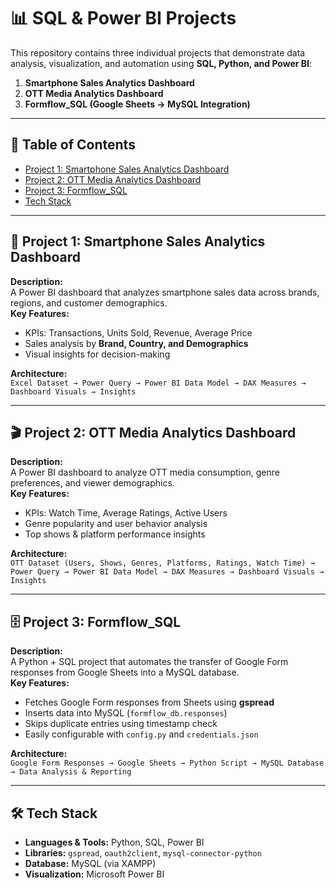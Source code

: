 # 📊 SQL & Power BI Projects

This repository contains three individual projects that demonstrate data analysis, visualization, and automation using **SQL, Python, and Power BI**:

1. **Smartphone Sales Analytics Dashboard**
2. **OTT Media Analytics Dashboard**
3. **Formflow_SQL (Google Sheets → MySQL Integration)**

---

## 📑 Table of Contents
- [Project 1: Smartphone Sales Analytics Dashboard](#project-1-smartphone-sales-analytics-dashboard)
- [Project 2: OTT Media Analytics Dashboard](#project-2-ott-media-analytics-dashboard)
- [Project 3: Formflow_SQL](#project-3-formflow_sql)
- [Tech Stack](#tech-stack)

---

## 🚀 Project 1: Smartphone Sales Analytics Dashboard
**Description:**  
A Power BI dashboard that analyzes smartphone sales data across brands, regions, and customer demographics.  
**Key Features:**  
- KPIs: Transactions, Units Sold, Revenue, Average Price  
- Sales analysis by **Brand, Country, and Demographics**  
- Visual insights for decision-making  

**Architecture:**  
`Excel Dataset → Power Query → Power BI Data Model → DAX Measures → Dashboard Visuals → Insights`

---

## 🎬 Project 2: OTT Media Analytics Dashboard
**Description:**  
A Power BI dashboard to analyze OTT media consumption, genre preferences, and viewer demographics.  
**Key Features:**  
- KPIs: Watch Time, Average Ratings, Active Users  
- Genre popularity and user behavior analysis  
- Top shows & platform performance insights  

**Architecture:**  
`OTT Dataset (Users, Shows, Genres, Platforms, Ratings, Watch Time) → Power Query → Power BI Data Model → DAX Measures → Dashboard Visuals → Insights`

---

## 🗄️ Project 3: Formflow_SQL
**Description:**  
A Python + SQL project that automates the transfer of Google Form responses from Google Sheets into a MySQL database.  
**Key Features:**  
- Fetches Google Form responses from Sheets using **gspread**  
- Inserts data into MySQL (`formflow_db.responses`)  
- Skips duplicate entries using timestamp check  
- Easily configurable with `config.py` and `credentials.json`  

**Architecture:**  
`Google Form Responses → Google Sheets → Python Script → MySQL Database → Data Analysis & Reporting`

---

## 🛠️ Tech Stack
- **Languages & Tools:** Python, SQL, Power BI  
- **Libraries:** `gspread`, `oauth2client`, `mysql-connector-python`  
- **Database:** MySQL (via XAMPP)  
- **Visualization:** Microsoft Power BI  


